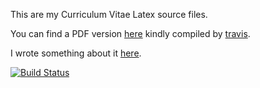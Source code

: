 This are my Curriculum Vitae Latex source files.

You can find a PDF version [here](https://github.com/wincus/curric/raw/master/pdf/jmoyano-resume.pdf) kindly compiled by [travis](https://travis-ci.org/wincus/curric).

I wrote something about it [here](http://blog.wincus.com.ar/self-building-latex-resume.html).

[![Build Status](https://travis-ci.org/wincus/curric.svg?branch=master)](https://travis-ci.org/wincus/curric)

